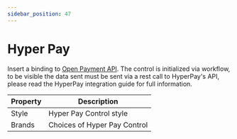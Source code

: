 ```yaml
---
sidebar_position: 47
---
```

# Hyper Pay

Insert a binding to [Open Payment API](https://hyperpay.docs.oppwa.com/tutorials/integration-guide). The control is initialized via workflow, to be visible the data sent must be sent via a rest call to HyperPay's API, please read the HyperPay integration guide for full information.

| **Property** | **Description** |
| --- | --- |
| Style | Hyper Pay Control style |
| Brands | Choices of Hyper Pay Control |

